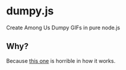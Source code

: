 # dumpy.js
Create Among Us Dumpy GIFs in pure node.js

## Why?
Because [this one](https://github.com/ThatOneCalculator/Among-Us-Dumpy-Gif-Maker) is horrible in how it works.